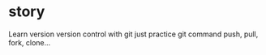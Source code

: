 # story
Learn  version  version control with git
just practice git command push, pull, fork, clone...
